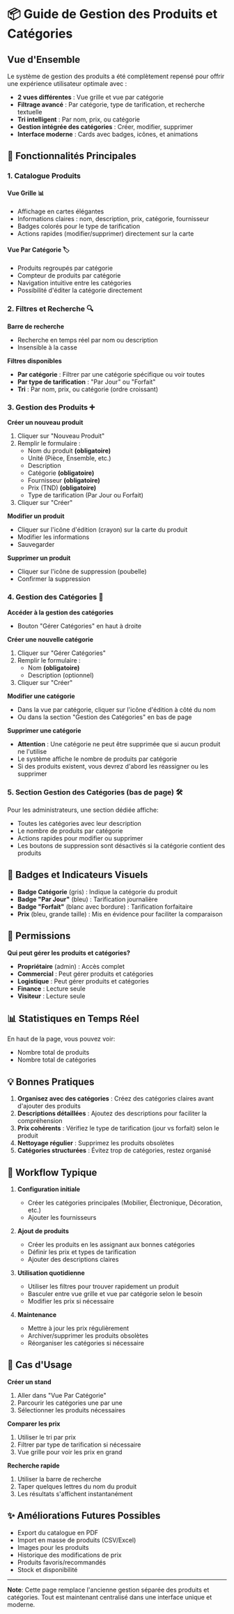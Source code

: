 # 📦 Guide de Gestion des Produits et Catégories

## Vue d'Ensemble

Le système de gestion des produits a été complètement repensé pour offrir une expérience utilisateur optimale avec :

- **2 vues différentes** : Vue grille et vue par catégorie
- **Filtrage avancé** : Par catégorie, type de tarification, et recherche textuelle
- **Tri intelligent** : Par nom, prix, ou catégorie
- **Gestion intégrée des catégories** : Créer, modifier, supprimer
- **Interface moderne** : Cards avec badges, icônes, et animations

## 🎯 Fonctionnalités Principales

### 1. Catalogue Produits

#### **Vue Grille** 📊

- Affichage en cartes élégantes
- Informations claires : nom, description, prix, catégorie, fournisseur
- Badges colorés pour le type de tarification
- Actions rapides (modifier/supprimer) directement sur la carte

#### **Vue Par Catégorie** 🏷️

- Produits regroupés par catégorie
- Compteur de produits par catégorie
- Navigation intuitive entre les catégories
- Possibilité d'éditer la catégorie directement

### 2. Filtres et Recherche 🔍

**Barre de recherche**

- Recherche en temps réel par nom ou description
- Insensible à la casse

**Filtres disponibles**

- **Par catégorie** : Filtrer par une catégorie spécifique ou voir toutes
- **Par type de tarification** : "Par Jour" ou "Forfait"
- **Tri** : Par nom, prix, ou catégorie (ordre croissant)

### 3. Gestion des Produits ➕

**Créer un nouveau produit**

1. Cliquer sur "Nouveau Produit"
2. Remplir le formulaire :
   - Nom du produit **(obligatoire)**
   - Unité (Pièce, Ensemble, etc.)
   - Description
   - Catégorie **(obligatoire)**
   - Fournisseur **(obligatoire)**
   - Prix (TND) **(obligatoire)**
   - Type de tarification (Par Jour ou Forfait)
3. Cliquer sur "Créer"

**Modifier un produit**

- Cliquer sur l'icône d'édition (crayon) sur la carte du produit
- Modifier les informations
- Sauvegarder

**Supprimer un produit**

- Cliquer sur l'icône de suppression (poubelle)
- Confirmer la suppression

### 4. Gestion des Catégories 📁

**Accéder à la gestion des catégories**

- Bouton "Gérer Catégories" en haut à droite

**Créer une nouvelle catégorie**

1. Cliquer sur "Gérer Catégories"
2. Remplir le formulaire :
   - Nom **(obligatoire)**
   - Description (optionnel)
3. Cliquer sur "Créer"

**Modifier une catégorie**

- Dans la vue par catégorie, cliquer sur l'icône d'édition à côté du nom
- Ou dans la section "Gestion des Catégories" en bas de page

**Supprimer une catégorie**

- **Attention** : Une catégorie ne peut être supprimée que si aucun produit ne l'utilise
- Le système affiche le nombre de produits par catégorie
- Si des produits existent, vous devrez d'abord les réassigner ou les supprimer

### 5. Section Gestion des Catégories (bas de page) 🛠️

Pour les administrateurs, une section dédiée affiche:

- Toutes les catégories avec leur description
- Le nombre de produits par catégorie
- Actions rapides pour modifier ou supprimer
- Les boutons de suppression sont désactivés si la catégorie contient des produits

## 🎨 Badges et Indicateurs Visuels

- **Badge Catégorie** (gris) : Indique la catégorie du produit
- **Badge "Par Jour"** (bleu) : Tarification journalière
- **Badge "Forfait"** (blanc avec bordure) : Tarification forfaitaire
- **Prix** (bleu, grande taille) : Mis en évidence pour faciliter la comparaison

## 👥 Permissions

**Qui peut gérer les produits et catégories?**

- **Propriétaire** (admin) : Accès complet
- **Commercial** : Peut gérer produits et catégories
- **Logistique** : Peut gérer produits et catégories
- **Finance** : Lecture seule
- **Visiteur** : Lecture seule

## 📊 Statistiques en Temps Réel

En haut de la page, vous pouvez voir:

- Nombre total de produits
- Nombre total de catégories

## 💡 Bonnes Pratiques

1. **Organisez avec des catégories** : Créez des catégories claires avant d'ajouter des produits
2. **Descriptions détaillées** : Ajoutez des descriptions pour faciliter la compréhension
3. **Prix cohérents** : Vérifiez le type de tarification (jour vs forfait) selon le produit
4. **Nettoyage régulier** : Supprimez les produits obsolètes
5. **Catégories structurées** : Évitez trop de catégories, restez organisé

## 🔄 Workflow Typique

1. **Configuration initiale**

   - Créer les catégories principales (Mobilier, Électronique, Décoration, etc.)
   - Ajouter les fournisseurs

2. **Ajout de produits**

   - Créer les produits en les assignant aux bonnes catégories
   - Définir les prix et types de tarification
   - Ajouter des descriptions claires

3. **Utilisation quotidienne**

   - Utiliser les filtres pour trouver rapidement un produit
   - Basculer entre vue grille et vue par catégorie selon le besoin
   - Modifier les prix si nécessaire

4. **Maintenance**
   - Mettre à jour les prix régulièrement
   - Archiver/supprimer les produits obsolètes
   - Réorganiser les catégories si nécessaire

## 🎯 Cas d'Usage

**Créer un stand**

1. Aller dans "Vue Par Catégorie"
2. Parcourir les catégories une par une
3. Sélectionner les produits nécessaires

**Comparer les prix**

1. Utiliser le tri par prix
2. Filtrer par type de tarification si nécessaire
3. Vue grille pour voir les prix en grand

**Recherche rapide**

1. Utiliser la barre de recherche
2. Taper quelques lettres du nom du produit
3. Les résultats s'affichent instantanément

## ✨ Améliorations Futures Possibles

- Export du catalogue en PDF
- Import en masse de produits (CSV/Excel)
- Images pour les produits
- Historique des modifications de prix
- Produits favoris/recommandés
- Stock et disponibilité

---

**Note**: Cette page remplace l'ancienne gestion séparée des produits et catégories. Tout est maintenant centralisé dans une interface unique et moderne.
